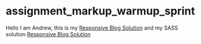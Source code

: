 assignment_markup_warmup_sprint
===============================

Hello I am Andrew, this is my <a href="https://ajames20.github.io/assignment_markup_warmup">Responsive Blog Solution</a>
and my SASS solution <a href="https://ajames20.github.io/assignment_markup_warmup/sassexample.html">Responsive Blog Solution</a>
